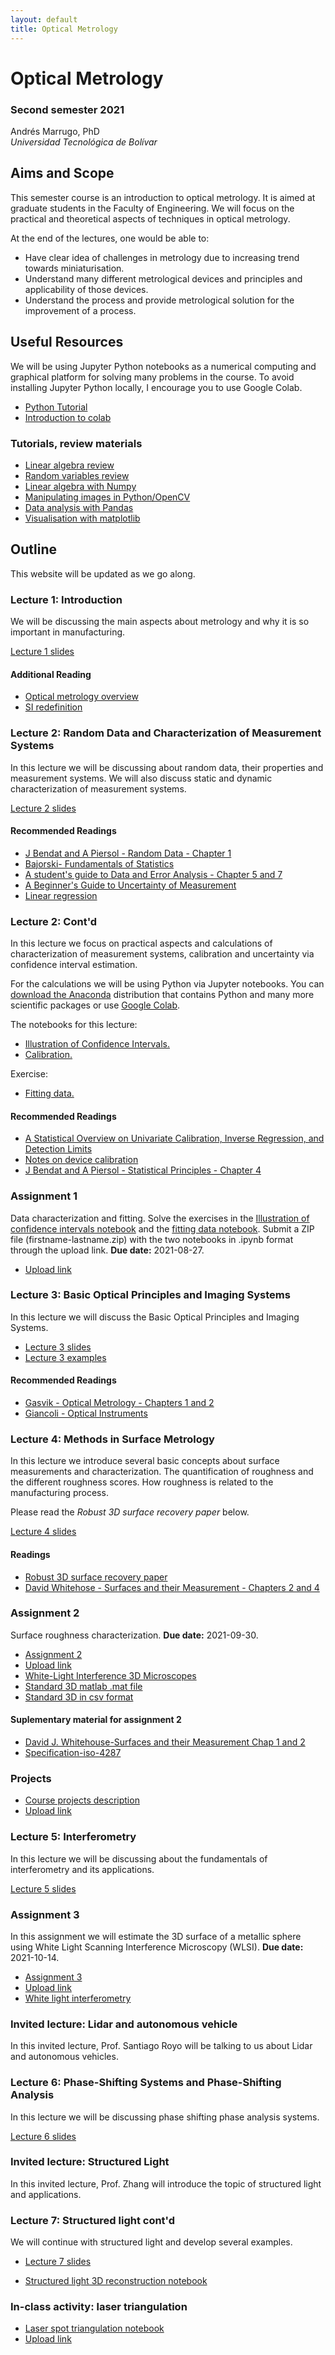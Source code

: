 ```yaml
---
layout: default
title: Optical Metrology
---
```


# Optical Metrology

### Second semester 2021

Andrés Marrugo, PhD       
*Universidad Tecnológica de Bolívar*

##  Aims and Scope

This semester course is an introduction to optical metrology. It is aimed at graduate students in the Faculty of Engineering. We will focus on the practical and theoretical aspects of techniques in optical metrology.

At the end of the lectures, one would be able to:

- Have clear idea of challenges in metrology due to increasing trend towards miniaturisation.
- Understand many different metrological devices and principles and applicability of those devices.
- Understand the process and provide metrological solution for the improvement of a process.

<!-- Prior knowledge of this course includes probability, linear algebra, and calculus. Programming experience in MATLAB is desirable, but not required. -->


<!-- This semester course is an introduction to computer vision. It is aimed at graduate students in the Faculty of Engineering. We will focus on the practical and theoretical aspects of techniques in computer vision. -->

<!-- At the end of the lectures, one would be able to:

- Have clear idea of challenges in computer vision due to increasing use in mobile applications.
- Understand many different computer vision algorithms and approaches.
- Implement computer vision algorithms for mid-level vision tasks. -->


## Useful Resources
 
We will be using Jupyter Python notebooks as a numerical computing and graphical platform for solving many problems in the course. To avoid installing Jupyter Python locally, I encourage you to use Google Colab. 

- [Python Tutorial](https://colab.research.google.com/github/cs231n/cs231n.github.io/blob/master/python-colab.ipynb)
- [Introduction to colab](https://colab.research.google.com/notebooks/welcome.ipynb)

### Tutorials, review materials

- [Linear algebra review](http://www.cse.ucsd.edu/classes/wi05/cse252a/linear_algebra_review.pdf)
- [Random variables review](http://www.cse.ucsd.edu/classes/wi05/cse252a/random_var_review.pdf)
- [Linear algebra with Numpy](https://github.com/agmarrugo/computer-vision-utb/blob/main/notebooks/00_Linear_algebra_with_Numpy.ipynb)
- [Manipulating images in Python/OpenCV](https://github.com/agmarrugo/computer-vision-utb/blob/main/notebooks/01_Image_Processing_in_Python_Final.ipynb)
- [Data analysis with Pandas](https://github.com/drvinceknight/Python-Mathematics-Handbook/blob/master/03-Data-analysis-with-Pandas.ipynb)
- [Visualisation with matplotlib](https://github.com/drvinceknight/Python-Mathematics-Handbook/blob/master/04-Visualisation-with-matplotlib.ipynb)



## Outline

This website will be updated as we go along.

### Lecture 1: Introduction

We will be discussing the main aspects about metrology and why it is so important in manufacturing. 

[Lecture 1 slides]({{site.url}}lectures/Lecture_01.pdf)

#### Additional Reading

- [Optical metrology overview]({{site.url}}pdfs/01-optical-metrology-overview.pdf)
- [SI redefinition](https://www.nist.gov/si-redefinition)


### Lecture 2: Random Data and Characterization of Measurement Systems

In this lecture we will be discussing about random data, their properties and measurement systems. We will also discuss static and dynamic characterization of measurement systems.

[Lecture 2 slides]({{site.url}}lectures/Lecture_02.pdf)

#### Recommended Readings

- [J Bendat and A Piersol - Random Data - Chapter 1]({{site.url}}pdfs/02-Bendat-Piersol-chapter-01.pdf)
- [Bajorski- Fundamentals of Statistics]({{site.url}}pdfs/02-fundamentals-of-statistics.pdf)
- [A student's guide to Data and Error Analysis - Chapter 5 and 7]({{site.url}}pdfs/guide-to-data-and-error-analysis.pdf)
- [A Beginner's Guide to Uncertainty of Measurement]({{site.url}}pdfs/mgpg11.pdf)
- [Linear regression]({{site.url}}https://en.wikipedia.org/wiki/Regression_analysis#Linear_regression "Regression analysis - Wikipedia, the free encyclopedia")

### Lecture 2: Cont'd

In this lecture we focus on practical aspects and calculations of characterization of measurement systems, calibration and uncertainty via confidence interval estimation.

For the calculations we will be using Python via Jupyter notebooks. You can [download the Anaconda](https://www.continuum.io/downloads) distribution that contains Python and many more scientific packages or use [Google Colab](http://colab.research.google.com/).

The notebooks for this lecture:

- [Illustration of Confidence Intervals.](http://nbviewer.jupyter.org/github/opi-lab/optical-metrology-2021/blob/gh-pages/notebooks/confidence_intervals.ipynb)
- [Calibration.](http://nbviewer.jupyter.org/github/opi-lab/optical-metrology-2021/blob/gh-pages/notebooks/calibracion.ipynb)


Exercise:

- [Fitting data.](https://nbviewer.jupyter.org/github/opi-lab/optical-metrology-2021/blob/gh-pages/notebooks/fitting.ipynb)
<!-- - [Fitting data.](https://github.com/opi-lab/optical-metrology-2021/blob/gh-pages/notebooks/fitting.ipynb) -->


#### Recommended Readings

- [A Statistical Overview on Univariate Calibration, Inverse Regression, and Detection Limits]({{site.url}}pdfs/Mass_Spectrom._Rev._Lavagnini_2006.pdf)
- [Notes on device calibration]({{site.url}}pdfs/03-NoteDeviceCalibration.pdf)
- [J Bendat and A Piersol - Statistical Principles  - Chapter 4]({{site.url}}pdfs/04-Bendat-Piersol-chapter-04.pdf)


### Assignment 1

Data characterization and fitting. Solve the exercises in the [Illustration of confidence intervals notebook](http://nbviewer.jupyter.org/github/opi-lab/optical-metrology-2021/blob/gh-pages/notebooks/confidence_intervals.ipynb) and the [fitting data notebook](https://nbviewer.jupyter.org/github/opi-lab/optical-metrology-2021/blob/gh-pages/notebooks/fitting.ipynb). Submit a ZIP file (firstname-lastname.zip) with the two notebooks in .ipynb format through the upload link. **Due date:** 2021-08-27.

- [Upload link](https://www.dropbox.com/request/3w5dgJDTkPP725CBmgOE)

### Lecture 3: Basic Optical Principles and Imaging Systems

In this lecture we will discuss the Basic Optical Principles and Imaging Systems.

- [Lecture 3 slides]({{site.url}}lectures/Lecture_03.pdf)    
- [Lecture 3 examples]({{site.url}}lectures/Lecture_03-examples.pdf)

#### Recommended Readings

- [Gasvik - Optical Metrology - Chapters 1 and 2]({{site.url}}pdfs/gasvik-01-02.pdf)
- [Giancoli - Optical Instruments]({{site.url}}pdfs/giancoli-ch-25-optical-instruments.pdf)


### Lecture 4: Methods in Surface Metrology
In this lecture we introduce several basic concepts about surface measurements and characterization. The quantification of roughness and the different roughness scores. How roughness is related to the manufacturing process.

Please read the *Robust 3D surface recovery paper* below.

[Lecture 4 slides]({{site.url}}lectures/Lecture_04.pdf)

#### Readings

- [Robust 3D surface recovery paper](https://arxiv.org/abs/1901.08153)
- [David Whitehose - Surfaces and their Measurement - Chapters 2 and 4](pdfs/whitehouse-surfaces-and-their-measurement-(2002).pdf)

### Assignment 2

Surface roughness characterization. **Due date:** 2021-09-30.

- [Assignment 2]({{site.url}}pdfs/Roughness-activity-presentation.pdf)    
- [Upload link](https://www.dropbox.com/request/oVKAF6gmXFJdGgsBwIoi)    
- [White-Light Interference 3D Microscopes]({{site.url}}pdfs/10-kevin-g-harding-handbook-of-optical-dimensional-metrology-wli-microscopy.pdf)    
- [Standard 3D matlab .mat file](https://www.dropbox.com/s/f9tr9z18bwoxu8c/standard_R3D.mat?dl=0)    
- [Standard 3D in csv format](https://www.dropbox.com/sh/cpt4x2xopdrqkbj/AACJpXsd-GhgCfWLlcpL9wJFa?dl=0)    

#### Suplementary material for assignment 2

- [David J. Whitehouse-Surfaces and their Measurement Chap 1 and 2](https://www.dropbox.com/s/d4mcz2v2hkyq5lm/David%20J.%20Whitehouse-Surfaces%20and%20their%20Measurement%20%282002%29.pdf?dl=0)    
- [Specification-iso-4287](https://www.dropbox.com/s/nbri2six0kqbeuc/Specification-iso-4287.pdf?dl=0)


### Projects

- [Course projects description]({{site.url}}projects)
- [Upload link](https://www.dropbox.com/request/ww1sjRejiD65ngupCB9z)


### Lecture 5: Interferometry

In this lecture we will be discussing about the fundamentals of interferometry and its applications.

[Lecture 5 slides]({{site.url}}lectures/Lecture_05.pdf)


### Assignment 3

In this assignment we will estimate the 3D surface of a metallic sphere using White Light Scanning Interference Microscopy (WLSI). **Due date:** 2021-10-14.

- [Assignment 3](https://nbviewer.jupyter.org/github/opi-lab/optical-metrology-2021/blob/gh-pages/notebooks/wlsi_processing.ipynb)    
- [Upload link](https://www.dropbox.com/request/oVKAF6gmXFJdGgsBwIoi) 
- [White light interferometry](pdf.pdf)

### Invited lecture: Lidar and autonomous vehicle

In this invited lecture, Prof. Santiago Royo will be talking to us about Lidar and autonomous vehicles.

<!-- [Lecture slides]({{site.url}}lectures/Lecture_lidar.pdf) -->

### Lecture 6: Phase-Shifting Systems and Phase-Shifting Analysis

In this lecture we will be discussing phase shifting phase analysis systems.

[Lecture 6 slides]({{site.url}}lectures/Lecture_06.pdf)

### Invited lecture: Structured Light

In this invited lecture, Prof. Zhang will introduce the topic of structured light and applications.

### Lecture 7: Structured light cont'd

We will continue with structured light and develop several examples.

- [Lecture 7 slides](https://www.dropbox.com/s/x00ky3jcg6z707s/Lecture_07.pdf?dl=0)

<!-- - [Structured light 3D reconstruction notebook](https://github.com/opi-lab/stsiva-workshop/blob/main/notebooks/stsiva_workshop_notebook03.ipynb) -->
- [Structured light 3D reconstruction notebook](https://nbviewer.jupyter.org/github/opi-lab/stsiva-workshop/blob/main/notebooks/stsiva_workshop_notebook03.ipynb)

### In-class activity: laser triangulation

- [Laser spot triangulation notebook](https://nbviewer.jupyter.org/github/opi-lab/optical-metrology-2021/blob/gh-pages/notebooks/sl_laser_spot_notebook.ipynb)
- [Upload link](https://www.dropbox.com/request/7j4sjLJATFqgWILmvWfQ)
